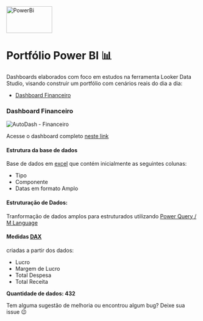 <a href="https://app.powerbi.com/view?r=eyJrIjoiMDI5ODc0YjMtZTA1YS00ZWVlLTg1NzItNDI2MWVkYmMxODQ0IiwidCI6Ijc2MjFlMTE2LWJiNmUtNDA1MS1hNWZlLWZhY2E4ZWI3ZWY2ZSJ9" target="_blank">
                <img src="https://logos-world.net/wp-content/uploads/2022/02/Microsoft-Power-BI-Symbol.png" alt="PowerBi" width="120" height="70" />
        </a>


# Portfólio Power BI 📊        

Dashboards elaborados com foco em estudos na ferramenta Looker Data Studio, visando construir um portfólio com cenários reais do dia a dia:

- [Dashboard Financeiro](https://github.com/gabrielsilves/power-bi/tree/main/Dashboard%20Financeiro)


### Dashboard Financeiro

![AutoDash - Financeiro](https://github.com/gabrielsilves/power-bi/assets/123841776/c385f82c-7484-4e66-92b2-b54f7cdcbbfe)

Acesse o dashboard completo [neste link](https://app.powerbi.com/view?r=eyJrIjoiMDI5ODc0YjMtZTA1YS00ZWVlLTg1NzItNDI2MWVkYmMxODQ0IiwidCI6Ijc2MjFlMTE2LWJiNmUtNDA1MS1hNWZlLWZhY2E4ZWI3ZWY2ZSJ9)

#### Estrutura da base de dados

Base de dados em [excel](https://github.com/gabrielsilves/power-bi/blob/main/Dashboard%20Financeiro/DadosFinanceiros.xlsx) que contém inicialmente as seguintes colunas:
- Tipo
- Componente
- Datas em formato Amplo

#### Estruturação de Dados:

Tranformação de dados amplos para estruturados utilizando [Power Query / M Language](https://github.com/gabrielsilves/power-bi/blob/main/Dashboard%20Financeiro/tranpose.pq)



#### Medidas [DAX](https://github.com/gabrielsilves/power-bi/blob/main/Dashboard%20Financeiro/medidas-dax.dax)
 criadas a partir dos dados:
- Lucro
- Margem de Lucro
- Total Despesa
- Total Receita


**Quantidade de dados: 432** 




Tem alguma sugestão de melhoria ou encontrou algum bug? Deixe sua issue 😉
